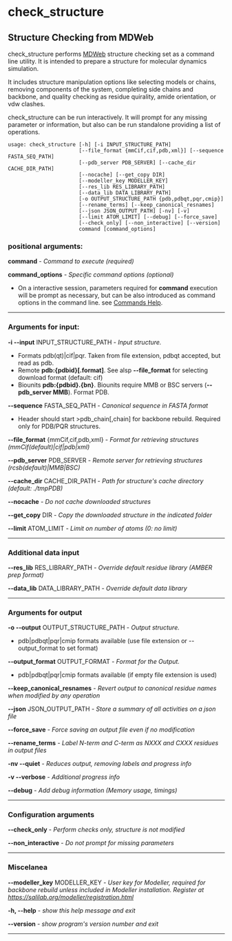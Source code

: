 # check_structure

## Structure Checking from MDWeb

check_structure performs [MDWeb](https://mmb.irbbarcelona.org/MDWeb) structure checking set as a command line utility. It is intended to prepare a structure for molecular dynamics simulation.

It includes structure manipulation options like selecting models or chains, removing components of the system, completing side chains and backbone, and quality checking as residue quirality, amide orientation, or vdw clashes.

check_structure can be run interactively. It will prompt for any missing parameter or information, but also can be run standalone providing a list of operations.



~~~
usage: check_structure [-h] [-i INPUT_STRUCTURE_PATH]
                       [--file_format {mmCif,cif,pdb,xml}] [--sequence FASTA_SEQ_PATH]
                       [--pdb_server PDB_SERVER] [--cache_dir CACHE_DIR_PATH]
                       [--nocache] [--get_copy DIR]
                       [--modeller_key MODELLER_KEY]
                       [--res_lib RES_LIBRARY_PATH]
                       [--data_lib DATA_LIBRARY_PATH]
                       [-o OUTPUT_STRUCTURE_PATH {pdb,pdbqt,pqr,cmip}]
                       [--rename_terms] [--keep_canonical_resnames]
                       [--json JSON_OUTPUT_PATH] [-nv] [-v]
                       [--limit ATOM_LIMIT] [--debug] [--force_save]
                       [--check_only] [--non_interactive] [--version]
                       command [command_options]

~~~
### positional arguments:
  **command** - _Command to execute (required)_

  **command_options** - _Specific command options (optional)_
* On a interactive session, parameters required for **command** execution will be prompt as necessary, but can be also introduced as command options in the command line. see [Commands Help](https://biobb-structure-checking.readthedocs.io/en/latest/commands_help.html).
***
### Arguments for input:

**-i --input** INPUT_STRUCTURE_PATH - _Input structure._
* Formats pdb(qt)|cif|pqr. Taken from file extension, pdbqt accepted, but read as pdb.
* Remote **pdb:{pdbid}[.format]**. See alsp **--file_format** for selecting download format (default: cif)
* Biounits **pdb:{pdbid}.{bn}**. Biounits require MMB or BSC servers (**--pdb_server MMB**). Format PDB.

**--sequence** FASTA_SEQ_PATH - _Canonical sequence in FASTA format_
* Header should start >pdb_chain[,chain] for backbone rebuild. Required only for PDB/PQR structures.

**--file_format** {mmCif,cif,pdb,xml} - _Format for retrieving structures (mmCif(default)|cif|pdb|xml)_

**--pdb_server** PDB_SERVER - _Remote server for retrieving structures (rcsb(default)|MMB|BSC)_

**--cache_dir** CACHE_DIR_PATH - _Path for structure's cache directory (default: ./tmpPDB)_

**--nocache** - _Do not cache downloaded structures_

**--get_copy** DIR - _Copy the downloaded structure in the indicated folder_

**--limit** ATOM_LIMIT - _Limit on number of atoms (0: no limit)_

***
### Additional data input

**--res_lib** RES_LIBRARY_PATH - _Override default residue library (AMBER prep format)_

**--data_lib** DATA_LIBRARY_PATH - _Override default data library_

***
### Arguments for output

**-o --output** OUTPUT_STRUCTURE_PATH - _Output structure._
* pdb|pdbqt|pqr|cmip formats available (use file extension or --output_format to set format)

**--output_format** OUTPUT_FORMAT - _Format for the Output._
* pdb|pdbqt|pqr|cmip formats available (if empty file extension is used)

**--keep_canonical_resnames** - _Revert output to canonical residue names when modified by any operation_

**--json** JSON_OUTPUT_PATH - _Store a summary of all activities on a json file_

**--force_save** - _Force saving an output file even if no modification_

**--rename_terms** - _Label N-term and C-term as NXXX and CXXX residues in output files_

**-nv --quiet** - _Reduces output, removing labels and progress info_

**-v --verbose** - _Additional progress info_

**--debug** - _Add debug information (Memory usage, timings)_

***
### Configuration arguments

**--check_only** - _Perform checks only, structure is not modified_

**--non_interactive** - _Do not prompt for missing parameters_

***
### Miscelanea
**--modeller_key** MODELLER_KEY - _User key for Modeller, required for backbone rebuild unless included in Modeller installation. Register at https://salilab.org/modeller/registration.html_

**-h, --help** - _show this help message and exit_

**--version** - _show program's version number and exit_

***
